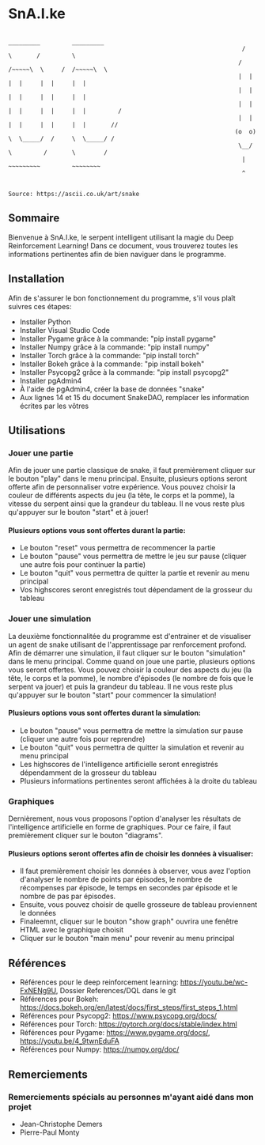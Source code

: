 # SnA.I.ke

                                                                       _________         _________
                                                                      /         \       /         \   
                                                                     /  /~~~~~\  \     /  /~~~~~\  \  
                                                                     |  |     |  |     |  |     |  |
                                                                     |  |     |  |     |  |     |  |
                                                                     |  |     |  |     |  |     |  |         /
                                                                     |  |     |  |     |  |     |  |       //
                                                                    (o  o)    \  \_____/  /     \  \_____/ /
                                                                     \__/      \         /       \        /
                                                                      |         ~~~~~~~~~         ~~~~~~~~
                                                                      ^


    Source: https://ascii.co.uk/art/snake   

## Sommaire
Bienvenue à SnA.I.ke, le serpent intelligent utilisant la magie du Deep Reinforcement Learning! Dans ce document, vous trouverez toutes les informations pertinentes afin de bien naviguer dans le programme.

## Installation
Afin de s'assurer le bon fonctionnement du programme, s'il vous plaît suivres ces étapes:
- Installer Python
- Installer Visual Studio Code
- Installer Pygame grâce à la commande: "pip install pygame"
- Installer Numpy grâce à la commande: "pip install numpy"
- Installer Torch grâce à la commande: "pip install torch"
- Installer Bokeh grâce à la commande: "pip install bokeh"
- Installer Psycopg2 grâce à la commande: "pip install psycopg2"
- Installer pgAdmin4
- À l'aide de pgAdmin4, créer la base de données "snake"
- Aux lignes 14 et 15 du document SnakeDAO, remplacer les information écrites par les vôtres

## Utilisations
### Jouer une partie
Afin de jouer une partie classique de snake, il faut premièrement cliquer sur le bouton "play" dans le menu principal. Ensuite, plusieurs options seront offerte afin de personnaliser votre expérience. Vous pouvez choisir la couleur de différents aspects du jeu (la tête, le corps et la pomme), la vitesse du serpent ainsi que la grandeur du tableau. Il ne vous reste plus qu'appuyer sur le bouton "start" et à jouer!

#### Plusieurs options vous sont offertes durant la partie:
- Le bouton "reset" vous permettra de recommencer la partie
- Le bouton "pause" vous permettra de mettre le jeu sur pause (cliquer une autre fois pour continuer la partie)
- Le bouton "quit" vous permettra de quitter la partie et revenir au menu principal
- Vos highscores seront enregistrés tout dépendament de la grosseur du tableau

### Jouer une simulation
La deuxième fonctionnalitée du programme est d'entrainer et de visualiser un agent de snake utilisant de l'apprentissage par renforcement profond. Afin de démarrer une simulation, il faut cliquer sur le bouton "simulation" dans le menu principal. Comme quand on joue une partie, plusieurs options vous seront offertes. Vous pouvez choisir la couleur des aspects du jeu (la tête, le corps et la pomme), le nombre d'épisodes (le nombre de fois que le serpent va jouer) et puis la grandeur du tableau. Il ne vous reste plus qu'appuyer sur le bouton "start" pour commencer la simulation!

#### Plusieurs options vous sont offertes durant la simulation:
- Le bouton "pause" vous permettra de mettre la simulation sur pause (cliquer une autre fois pour reprendre)
- Le bouton "quit" vous permettra de quitter la simulation et revenir au menu principal
- Les highscores de l'intelligence artificielle seront enregistrés dépendamment de la grosseur du tableau
- Plusieurs informations pertinentes seront affichées à la droite du tableau

### Graphiques
Dernièrement, nous vous proposons l'option d'analyser les résultats de l'intelligence artificielle en forme de graphiques. Pour ce faire, il faut premièrement cliquer sur le bouton "diagrams". 

#### Plusieurs options seront offertes afin de choisir les données à visualiser:
- Il faut premièrement choisir les données à observer, vous avez l'option d'analyser le nombre de points par épisodes, le nombre de récompenses par épisode, le temps en secondes par épisode et le nombre de pas par épisodes.
- Ensuite, vous pouvez choisir de quelle grosseure de tableau proviennent le données
- Finaleemnt, cliquer sur le bouton "show graph" ouvrira une fenêtre HTML avec le graphique choisit
- Cliquer sur le bouton "main menu" pour revenir au menu principal

## Références
 - Références pour le deep reinforcement learning: https://youtu.be/wc-FxNENg9U, Dossier References/DQL dans le git
 - Références pour Bokeh: https://docs.bokeh.org/en/latest/docs/first_steps/first_steps_1.html
 - Références pour Psycopg2: https://www.psycopg.org/docs/
 - Références pour Torch: https://pytorch.org/docs/stable/index.html
 - Références pour Pygame: https://www.pygame.org/docs/, https://youtu.be/4_9twnEduFA
 - Références pour Numpy: https://numpy.org/doc/



## Remerciements
### Remerciements spécials au personnes m'ayant aidé dans mon projet
- Jean-Christophe Demers
- Pierre-Paul Monty